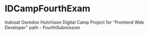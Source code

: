 # IDCampFourthExam
Indosat Ooredoo Hutchison Digital Camp Project for "Frontend Web Developer" path - FourthSubmission
